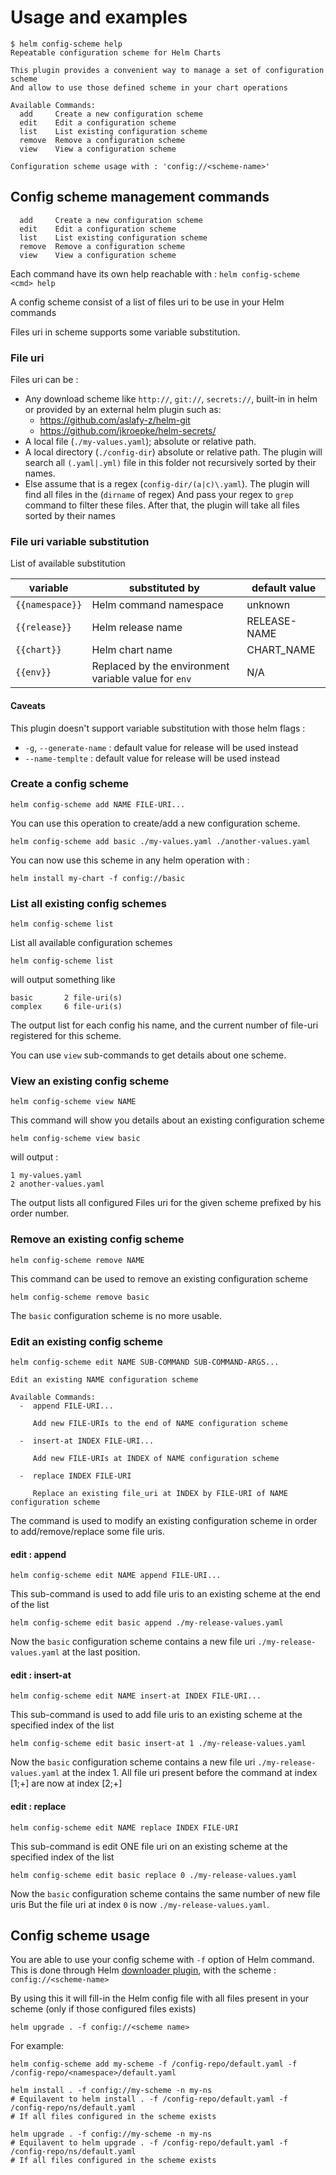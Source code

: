 # Usage and examples

```
$ helm config-scheme help
Repeatable configuration scheme for Helm Charts

This plugin provides a convenient way to manage a set of configuration scheme
And allow to use those defined scheme in your chart operations

Available Commands:
  add     Create a new configuration scheme
  edit    Edit a configuration scheme
  list    List existing configuration scheme
  remove  Remove a configuration scheme
  view    View a configuration scheme

Configuration scheme usage with : 'config://<scheme-name>'
```

## Config scheme management commands

```
  add     Create a new configuration scheme
  edit    Edit a configuration scheme
  list    List existing configuration scheme
  remove  Remove a configuration scheme
  view    View a configuration scheme
```

Each command have its own help reachable with : `helm config-scheme <cmd> help`

A config scheme consist of a list of files uri to be use in your Helm commands

Files uri in scheme supports some variable substitution.

### File uri

Files uri can be :

- Any download scheme like `http://`, `git://`, `secrets://`, built-in in helm or provided by an external helm plugin such as:
  - https://github.com/aslafy-z/helm-git
  - https://github.com/jkroepke/helm-secrets/
- A local file (`./my-values.yaml`); absolute or relative path.
- A local directory (`./config-dir`) absolute or relative path.
  The plugin will search all `(.yaml|.yml)` file in this folder not recursively sorted by their names.
- Else assume that is a regex (`config-dir/(a|c)\.yaml`).
  The plugin will find all files in the (`dirname` of regex)
  And pass your regex to `grep` command to filter these files.
  After that, the plugin will take all files sorted by their names

### File uri variable substitution

List of available substitution

| variable        | substituted by                                       | default value |
| --------------- | ---------------------------------------------------- | ------------- |
| `{{namespace}}` | Helm command namespace                               | unknown       |
| `{{release}}`   | Helm release name                                    | RELEASE-NAME  |
| `{{chart}}`     | Helm chart name                                      | CHART_NAME    |
| `{{env}}`       | Replaced by the environment variable value for `env` | N/A           |

#### Caveats

This plugin doesn't support variable substitution with those helm flags :

- `-g`, `--generate-name` : default value for release will be used instead
- `--name-templte` : default value for release will be used instead

### Create a config scheme

```
helm config-scheme add NAME FILE-URI...
```

You can use this operation to create/add a new configuration scheme.

`helm config-scheme add basic ./my-values.yaml ./another-values.yaml`

You can now use this scheme in any helm operation with :

`helm install my-chart -f config://basic`

### List all existing config schemes

```
helm config-scheme list
```

List all available configuration schemes

`helm config-scheme list`

will output something like

```
basic       2 file-uri(s)
complex  	6 file-uri(s)
```

The output list for each config his name, and the current number of file-uri registered for this scheme.

You can use `view` sub-commands to get details about one scheme.

### View an existing config scheme

`helm config-scheme view NAME`

This command will show you details about an existing configuration scheme

`helm config-scheme view basic`

will output :

```
1 my-values.yaml
2 another-values.yaml
```

The output lists all configured Files uri for the given scheme prefixed by his order number.

### Remove an existing config scheme

`helm config-scheme remove NAME`

This command can be used to remove an existing configuration scheme

`helm config-scheme remove basic`

The `basic` configuration scheme is no more usable.

### Edit an existing config scheme

```
helm config-scheme edit NAME SUB-COMMAND SUB-COMMAND-ARGS...

Edit an existing NAME configuration scheme

Available Commands:
  -  append FILE-URI...

     Add new FILE-URIs to the end of NAME configuration scheme

  -  insert-at INDEX FILE-URI...

     Add new FILE-URIs at INDEX of NAME configuration scheme

  -  replace INDEX FILE-URI

     Replace an existing file_uri at INDEX by FILE-URI of NAME configuration scheme
```

The command is used to modify an existing configuration scheme in order to add/remove/replace some file uris.

#### edit : append

`helm config-scheme edit NAME append FILE-URI...`

This sub-command is used to add file uris to an existing scheme at the end of the list

`helm config-scheme edit basic append ./my-release-values.yaml`

Now the `basic` configuration scheme contains a new file uri `./my-release-values.yaml` at the last position.

#### edit : insert-at

`helm config-scheme edit NAME insert-at INDEX FILE-URI...`

This sub-command is used to add file uris to an existing scheme at the specified index of the list

`helm config-scheme edit basic insert-at 1 ./my-release-values.yaml`

Now the `basic` configuration scheme contains a new file uri `./my-release-values.yaml` at the index 1.
All file uri present before the command at index [1;+] are now at index [2;+]

#### edit : replace

`helm config-scheme edit NAME replace INDEX FILE-URI`

This sub-command is edit ONE file uri on an existing scheme at the specified index of the list

`helm config-scheme edit basic replace 0 ./my-release-values.yaml`

Now the `basic` configuration scheme contains the same number of new file uris
But the file uri at index `0` is now `./my-release-values.yaml`.

## Config scheme usage

You are able to use your config scheme with `-f` option of Helm command.
This is done through Helm [downloader plugin](https://helm.sh/docs/topics/plugins/#downloader-plugins),
with the scheme : `config://<scheme-name>`

By using this it will fill-in the Helm config file with all files present in your scheme (only if those configured files exists)

```
helm upgrade . -f config://<scheme name>
```

For example:

```
helm config-scheme add my-scheme -f /config-repo/default.yaml -f /config-repo/<namespace>/default.yaml

helm install . -f config://my-scheme -n my-ns
# Equilavent to helm install . -f /config-repo/default.yaml -f /config-repo/ns/default.yaml
# If all files configured in the scheme exists

helm upgrade . -f config://my-scheme -n my-ns
# Equilavent to helm upgrade . -f /config-repo/default.yaml -f /config-repo/ns/default.yaml
# If all files configured in the scheme exists
```
